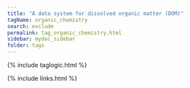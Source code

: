 ```yaml
---
title: "A data system for dissolved organic matter (DOM)"
tagName: organic_chemistry
search: exclude
permalink: tag_organic_chemistry.html
sidebar: mydoc_sidebar
folder: tags
---
```

{% include taglogic.html %}

{% include links.html %}
